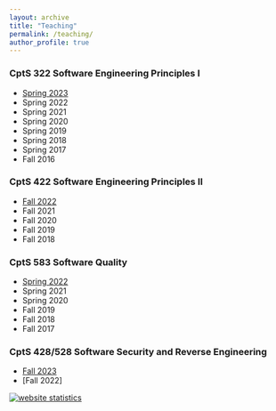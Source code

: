 ```yaml
---
layout: archive
title: "Teaching"
permalink: /teaching/
author_profile: true
---
```


### CptS 322 Software Engineering Principles I
* [Spring 2023](http://eecs.wsu.edu/~hcai/cpts322/)
* Spring 2022
* Spring 2021
* Spring 2020
* Spring 2019
* Spring 2018
* Spring 2017 
* Fall 2016

### CptS 422 Software Engineering Principles II
* [Fall 2022](http://eecs.wsu.edu/~hcai/cpts422/)
* Fall 2021
* Fall 2020 
* Fall 2019 
* Fall 2018 

### CptS 583 Software Quality
* [Spring 2022](http://eecs.wsu.edu/~hcai/cpts583/)
* Spring 2021
* Spring 2020
* Fall 2019
* Fall 2018
* Fall 2017

### CptS 428/528 Software Security and Reverse Engineering
* [Fall 2023](http://eecs.wsu.edu/~hcai/cpts4528/)
* [Fall 2022]

<script type="text/javascript">
var sc_project=10604826; 
var sc_invisible=1; 
var sc_security="10996eea"; 
var scJsHost = (("https:" == document.location.protocol) ?
"https://secure." : "http://www.");
document.write("<sc"+"ript type='text/javascript' src='" +
scJsHost+
"statcounter.com/counter/counter.js'></"+"script>");
</script>
<noscript><div class="statcounter"><a title="website
statistics" href="http://statcounter.com/free-web-stats/"
target="_blank"><img class="statcounter"
src="http://c.statcounter.com/10604826/0/10996eea/1/"
alt="website statistics"></a></div></noscript>
